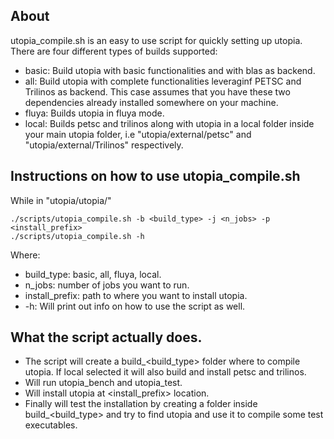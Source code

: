 ## About
utopia_compile.sh is an easy to use script for quickly setting up utopia. There are four different types of builds supported:
- basic: Build utopia with basic functionalities and with blas as backend.
- all: Build utopia with complete functionalities leveraginf PETSC and Trilinos as backend. This case assumes that you have these two dependencies already installed somewhere on your machine.
- fluya: Builds utopia in fluya mode.
- local: Builds petsc and trilinos along with utopia in a local folder inside your main utopia folder, i.e "utopia/external/petsc" and "utopia/external/Trilinos" respectively.


## Instructions on how to use utopia_compile.sh
While in "utopia/utopia/"
```
./scripts/utopia_compile.sh -b <build_type> -j <n_jobs> -p <install_prefix>
./scripts/utopia_compile.sh -h 
```
Where:

- build_type: basic, all, fluya, local.
- n_jobs: number of jobs you want to run.
- install_prefix: path to where you want to install utopia.
- -h: Will print out info on how to use the script as well.

## What the script actually does.
- The script will create a build_<build_type> folder where to compile utopia. If local selected it will also build and install petsc and trilinos.
- Will run utopia_bench and utopia_test.
- Will install utopia at <install_prefix> location.
- Finally will test the installation by creating a folder inside build_<build_type> and try to find utopia and use it to compile some test executables.
